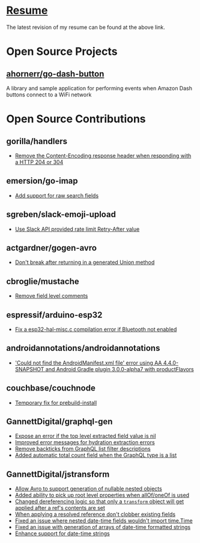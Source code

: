 # [Resume](Andy%20Horner%20Resume.pdf)
The latest revision of my resume can be found at the above link.

# Open Source Projects
## [ahornerr/go-dash-button](https://github.com/ahornerr/go-dash-button)
A library and sample application for performing events when Amazon Dash buttons connect to a WiFi network

# Open Source Contributions

## gorilla/handlers
 * [Remove the Content-Encoding response header when responding with a HTTP 204 or 304](https://github.com/gorilla/handlers/pull/176)

## emersion/go-imap
 * [Add support for raw search fields](https://github.com/emersion/go-imap/pull/334)

## sgreben/slack-emoji-upload
 * [Use Slack API provided rate limit Retry-After value](https://github.com/sgreben/slack-emoji-upload/pull/1)

## actgardner/gogen-avro
 * [Don't break after returning in a generated Union method](https://github.com/actgardner/gogen-avro/pull/98)

## cbroglie/mustache
 * [Remove field level comments](https://github.com/cbroglie/mustache/pull/32)

## espressif/arduino-esp32
 * [Fix a esp32-hal-misc.c compilation error if Bluetooth not enabled](https://github.com/espressif/arduino-esp32/pull/2172)

## androidannotations/androidannotations
 * ['Could not find the AndroidManifest.xml file' error using AA 4.4.0-SNAPSHOT and Android Gradle plugin 3.0.0-alpha7 with productFlavors](https://github.com/androidannotations/androidannotations/issues/2028)

## couchbase/couchnode
 * [Temporary fix for prebuild-install](https://github.com/couchbase/couchnode/pull/74)

## GannettDigital/graphql-gen
 * [Expose an error if the top level extracted field value is nil](https://github.com/GannettDigital/graphql-gen/pull/18)
 * [Improved error messages for hydration extraction errors](https://github.com/GannettDigital/graphql-gen/pull/19)
 * [Remove backticks from GraphQL list filter descriptions](https://github.com/GannettDigital/graphql-gen/pull/20)
 * [Added automatic total count field when the GraphQL type is a list](https://github.com/GannettDigital/graphql-gen/pull/21)

## GannettDigital/jstransform
 * [Allow Avro to support generation of nullable nested objects](https://github.com/GannettDigital/jstransform/pull/84)
 * [Added ability to pick up root level properties when allOf/oneOf is used](https://github.com/GannettDigital/jstransform/pull/72)
 * [Changed dereferencing logic so that only a `transform` object will get applied after a ref's contents are set](https://github.com/GannettDigital/jstransform/pull/67)
 * [When applying a resolved reference don't clobber existing fields](https://github.com/GannettDigital/jstransform/pull/65)
 * [Fixed an issue where nested date-time fields wouldn't import time.Time](https://github.com/GannettDigital/jstransform/pull/30)
 * [Fixed an issue with generation of arrays of date-time formatted strings](https://github.com/GannettDigital/jstransform/pull/29)
 * [Enhance support for date-time strings](https://github.com/GannettDigital/jstransform/pull/20)
